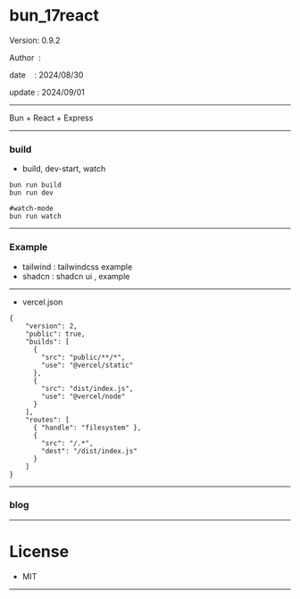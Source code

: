 ﻿# bun_17react

 Version: 0.9.2

 Author  :

 date    : 2024/08/30

 update : 2024/09/01 

***

Bun + React + Express


***
### build

* build, dev-start, watch

```
bun run build
bun run dev

#watch-mode
bun run watch
```
***
### Example
* tailwind : tailwindcss example
* shadcn : shadcn ui , example


***
* vercel.json

```
{
    "version": 2,
    "public": true,
    "builds": [
      {
        "src": "public/**/*",
        "use": "@vercel/static"
      },        
      {
        "src": "dist/index.js",
        "use": "@vercel/node"
      }
    ],
    "routes": [
      { "handle": "filesystem" },
      {
        "src": "/.*",
        "dest": "/dist/index.js"
      }
    ]
}
```
***
### blog


***
# License

* MIT

***

